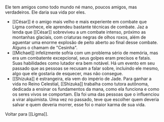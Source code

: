 Ele tem amigos como todo mundo né mano, poucos amigos, mas verdadeiros. Ele daria sua vida por eles.

- [[César]] é o amigo mais velho e mais experiente em combate que Ligma conhece, ele aprendeu bastante técnicas de combate. Jaz a lenda que [[César]] sobreviveu a um combate intenso, próximo as montanhas glaciais, com criaturas negras de olhos roxos, além de aguentar uma enorme explosão de peito aberto ao final desse combate. Alguns o chamam de "Cesinha".
- [[Michael]] infelizmente sofria com um problema sério de memória, mas era um combatente excepcional, seus golpes eram precisos e fatais. Suas habilidades como lutador era bem notável. Há um evento em seu passado que as pessoas se recusam a falar sobre, incluindo ele mesmo, algo que ele gostaria de esquecer, mas não consegue.
- [[Shizuka]] é estrangeira, ela vem do império de Jade. Para ganhar a vida no Reino Celestial, [[Shizuka]] trabalha como tutora autônoma, dedicada a ensinar os fundamentos da mana, como ela funciona e como os seres vivos se comportam. Ela foi uma das pessoas que o influenciou a virar alquimista. Uma vez no passado, teve que escolher quem deveria salvar e quem deveria morrer, esse foi o maior karma de sua vida.

Voltar para [[Ligma]].